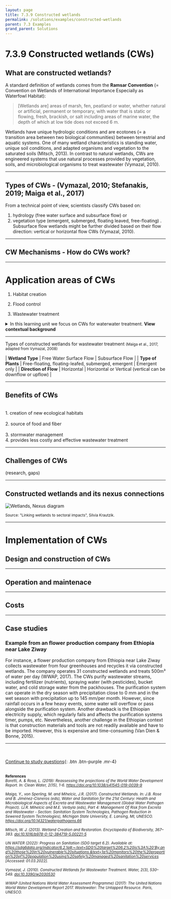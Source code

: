 ```yaml
---
layout: page
title: 7.3.9 Constructed wetlands
permalink: /solutions/examples/constructed-wetlands
parent: 7.3 Examples
grand_parent: Solutions
---
```

# **7.3.9 Constructed wetlands (CWs)**

## What are constructed wetlands? 

A standard definition of wetlands comes from the **Ramsar Convention** (= Convention on Wetlands of International Importance Especially as Waterfowl Habitat):

> [Wetlands are] areas of marsh, fen, peatland or water, whether natural or artificial, permanent or temporary, with water that is static or flowing, fresh, brackish, or salt including areas of marine water, the depth of which at low tide does not exceed 6 m.

Wetlands have unique hydrologic conditions and are ecotones (= a transition area between two biological communities) between terrestrial and aquatic systems. One of many wetland characteristics is standing water, unique soil conditions, and adapted organisms and vegetation to the saturated soils (Mitsch, 2013). In contrast to natural wetlands, CWs are engineered systems that use natural processes provided by vegetation, soils, and microbiological organisms to treat wastewater (Vymazal, 2010).


<hr/>

## Types of CWs - (Vymazal, 2010; Stefanakis, 2019; Maiga et al., 2017)
From a technical point of view, scientists classify CWs based on: 

1. hydrology (free water surface and subsurface flow) or 
2. vegetation type (emergent, submerged, floating leaved, free-floating) . Subsurface flow wetlands might be further divided based on their flow direction: vertical or horizontal flow CWs (Vymazal, 2010).

<hr/>

## CW Mechanisms - How do CWs work?


<hr/>

# **Application areas of CWs**

1. Habitat creation

2. Flood control

3. Wastewater treatment

<details><summary>In this learning unit we focus on CWs for waterwater treatment. <b>View contextual background</b></summary>
<p>
The majority of the global wastewater is not treated. Estimates suggest that industries and municipalities release 80% of untreated wastewaters into the environment every year (WWAP, 2017; Boretti & Rosa, 2019). 
The lack of wastewater collection, treatment and sanitation services is causing unacceptable hygienic, health, and environmental situations worldwide. In 2020, only 54% of the world’s population used safely managed sanitation services (UN Water, 2022). Therefore, incorporating solutions for wastewater treatment is vital to secure human and ecosystem health in the future and can also be done through a nexus approach.
</p></details>



<hr/>

Types of constructed wetlands for wastewater treatment <small> (Maiga et al., 2017, adapted from Vymazal, 2008) </small>

| **Wetland Type**      | Free Water Surface Flow | Subsurface Flow     |
| **Type of Plants**      | Free-floating, floating-leafed, submerged, emergent | Emergent only |
| **Direction of Flow**   | Horizontal        | Horizontal or Vertical (vertical can be downflow or upflow) |

<hr/>


## Benefits of CWs
<br>
1. creation of new ecological habitats <br>
<br>
2. source of food and fiber <br>
<br>
3. stormwater management    
<br>
4. provides less costly and effective wastewater treatment

<hr/>

## Challenges of CWs
(research, gaps)

<hr/>

## Constructed wetlands and its nexus connections

<img src="/wef-nexus-online-course/assets/wetland-nexus.jpg" alt="Wetlands, Nexus diagram">
<p><small>Source: "Linking wetlands to sectoral impacts", Silvia Krautzik.</small></p>
<p><small>   </small></p>

<hr/>

# **Implementation of CWs**

## Design and construction of CWs

<hr/>

## Operation and maintenace 

<hr/>

## Costs

<hr/>

## Case studies 

### Example from an flower production company from Ethiopia near Lake Ziway

For instance, a flower production company from Ethiopia near Lake Ziway collects wastewater from four greenhouses and recycles it via constructed wetlands. The company operates 31 constructed wetlands and treats 500m³ of water per day (WWAP, 2017). The CWs purify wastewater streams, including fertilizer (nutrients), spraying water (with pesticides), bucket water, and cold storage water from the packhouses. The purification system can operate in the dry season with precipitation close to 0 mm and in the wet season with precipitation up to 145 mm/per month. However, since rainfall occurs in a few heavy events, some water will overflow or pass alongside the purification system. Another drawback is the Ethiopian electricity supply, which regularly fails and affects the purification systems timer, pumps, etc. Nevertheless, another challenge in the Ethiopian context is that construction materials and tools are not readily available and have to be imported. However, this is expensive and time-consuming (Van Dien & Bonne, 2015).




<hr/>


<br/> <br/>
[Continue to study questions](https://waterbender231.github.io/wef-nexus-online-course/solutions/questions){: .btn .btn-purple .mr-4}
<br/> <br/>

<small><b>References</b> <br>
<i>Boretti, A. & Rosa, L. (2019): Reassessing the projections of the World Water Development Report. In: Clean Water, 2(15), 1-6. <a href="https://doi.org/10.1038/s41545-019-0039-9">https://doi.org/10.1038/s41545-019-0039-9</a> <br>
<br>
Maiga, Y., von Sperling, M. and Mihelcic, J.R. (2017). Constructed Wetlands. In: J.B. Rose and B. Jiménez-Cisneros (eds), Water and Sanitation for the 21st Century: Health and Microbiological Aspects of Excreta and Wastewater Management (Global Water Pathogen Project). (J.R. Mihelcic and M.E. Verbyla (eds), Part 4: Management Of Risk from Excreta and Wastewater - Section: Sanitation System Technologies, Pathogen Reduction in Sewered System Technologies), Michigan State University, E. Lansing, MI, UNESCO. <a href="https://doi.org/10.14321/waterpathogens.66">https://doi.org/10.14321/waterpathogens.66 </a> <br>
<br>
Mitsch, W. J. (2013). Wetland Creation and Restoration. Encyclopedia of Biodiversity, 367–383. <a href="doi:10.1016/b978-0-12-384719-5.00221-5">doi:10.1016/b978-0-12-384719-5.00221-5</a> <br>
<br>
UN WATER (2022): Progress on Sanitation (SDG target 6.2). Available at: <a href="https://sdg6data.org/indicator/6.2.1a#:~:text=SDG%20target%206.2%20is%3A%20'By,and%
20those%20in%20vulnerable%20situations.&text=1a%20monitors%20the%20proportion%20of%20population%20using%20safely%20managed%20sanitation%20services">https://sdg6data.org/indicator/6.2.1a#:~:text=SDG%20target%206.2%20is%3A%20'By,and%20those%20in%20vulnerable%20situations.&text=1a%20monitors%20the%20proportion%20of%20population%20using%20safely%20managed%20sanitation%20services</a> [Accessed: 01.03.2022]. <br>
<br>
Vymazal, J. (2010). Constructed Wetlands for Wastewater Treatment. Water, 2(3), 530–549. <a href="doi:10.3390/w2030530">doi:10.3390/w2030530</a> <br>
<br>
WWAP (United Nations World Water Assessment Programme) (2017): The United Nations World Water Development Report 2017. Wastewater: The Untapped Resource. Paris, UNESCO. <br>
</i> </small>